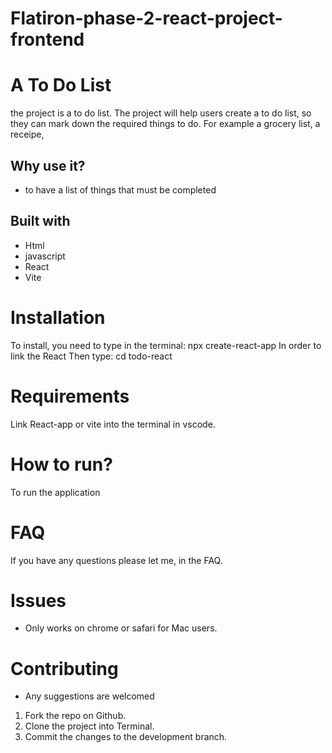 # Flatiron-phase-2-react-project-frontend


# A To Do List

the project is a to do list. The project will help users create a to do list, so they can mark down the required things to do. For example a grocery list, a receipe, 

## Why use it?

* to have a list of things that must be completed

## Built with

* Html
* javascript
* React
* Vite


# Installation 

To install, you need to type in the terminal: npx create-react-app 
In order to link the React
Then type: cd todo-react


# Requirements 
Link React-app or vite into the terminal in vscode.

# How to run?

To run the application

# FAQ 

If you have any questions please let me, in the FAQ.

#  Issues 

* Only works on chrome or safari for Mac users.

# Contributing 

* Any suggestions are welcomed

1. Fork the repo on Github.
2. Clone the project into Terminal.
3. Commit the changes to the development branch.